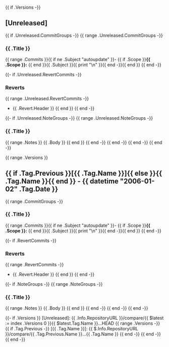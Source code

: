 {{ if .Versions -}}
<a name="unreleased"></a>
## [Unreleased]

{{ if .Unreleased.CommitGroups -}}
{{ range .Unreleased.CommitGroups -}}
### {{ .Title }}
{{ range .Commits }}{{ if ne .Subject "autoupdate" }}- {{ if .Scope }}**{{ .Scope }}:** {{ end }}{{ .Subject }}{{ print "\n" }}{{ end -}}{{ end }}
{{ end -}}

{{- if .Unreleased.RevertCommits -}}
### Reverts
{{ range .Unreleased.RevertCommits -}}
- {{ .Revert.Header }}
{{ end }}
{{ end -}}

{{- if .Unreleased.NoteGroups -}}
{{ range .Unreleased.NoteGroups -}}
### {{ .Title }}
{{ range .Notes }}
{{ .Body }}
{{ end }}
{{ end -}}
{{ end -}}
{{ end -}}
{{ end -}}

{{ range .Versions }}
<a name="{{ .Tag.Name }}"></a>
## {{ if .Tag.Previous }}[{{ .Tag.Name }}]{{ else }}{{ .Tag.Name }}{{ end }} - {{ datetime "2006-01-02" .Tag.Date }}
{{ range .CommitGroups -}}
### {{ .Title }}
{{ range .Commits }}{{ if ne .Subject "autoupdate" }}- {{ if .Scope }}**{{ .Scope }}:** {{ end }}{{ .Subject }}{{ print "\n" }}{{ end -}}{{ end }}
{{ end -}}

{{- if .RevertCommits -}}
### Reverts
{{ range .RevertCommits -}}
- {{ .Revert.Header }}
{{ end }}
{{ end -}}

{{- if .NoteGroups -}}
{{ range .NoteGroups -}}
### {{ .Title }}
{{ range .Notes }}
{{ .Body }}
{{ end }}
{{ end -}}
{{ end -}}
{{ end -}}

{{- if .Versions }}
[Unreleased]: {{ .Info.RepositoryURL }}/compare/{{ $latest := index .Versions 0 }}{{ $latest.Tag.Name }}...HEAD
{{ range .Versions -}}
{{ if .Tag.Previous -}}
[{{ .Tag.Name }}]: {{ $.Info.RepositoryURL }}/compare/{{ .Tag.Previous.Name }}...{{ .Tag.Name }}
{{ end -}}
{{ end -}}
{{ end -}}